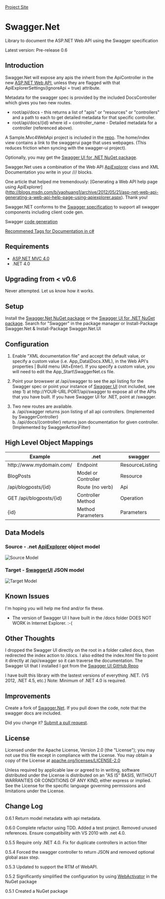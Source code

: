 [Project Site](http://danieleli.github.com/Swagger.Net/)

Swagger.Net
===========

Library to document the ASP.NET Web API using the Swagger specification

Latest version: Pre-release 0.6


Introduction
------------

Swagger.Net will expose any apis the inherit from the ApiController in the new [ASP.NET Web API](http://www.asp.net/web-api), unless they are flagged with that ApiExplorerSettings(IgnoreApi = true) attribute.

Metadata for the swagger spec is provided by the included DocsController which gives you two new routes.  
  * root/api/docs - this returns a list of "apis" or "resources" or "controllers" and a path to each to get detailed metadata for that specific controller.  
  * root/api/docs/{id} where id = controller_name  - Detailed metadata for a controller (referenced above).  

A Sample.Mvc4WebApi project is included in the [repo](https://github.com/danieleli/Swagger.Net).  The home/index view contains a link to the swaggerui page that uses webpages.  (This reduces friction when syncing with the swagger-ui project).

Optionally, you may get the [Swagger UI for .NET NuGet package](https://nuget.org/packages/Swagger.Net.UI).

Swagger.Net uses a combination of the Web API [ApiExplorer](http://msdn.microsoft.com/en-us/library/system.web.http.description.apiexplorer.aspx) class and XML Documentation you write in your /// blocks.

One article that helped me tremendously: [Generating a Web API help page using ApiExplorer] (http://blogs.msdn.com/b/yaohuang1/archive/2012/05/21/asp-net-web-api-generating-a-web-api-help-page-using-apiexplorer.aspx). Thank you!

Swagger.NET conforms to the [Swagger specification](https://github.com/wordnik/swagger-core/wiki) to support all swagger components including client code gen.

Swagger [code generation](https://github.com/wordnik/swagger-codegen)  

[Recommened Tags for Documentation in c#](http://msdn.microsoft.com/en-us/library/5ast78ax.aspx)  


Requirements
------------

+ [ASP.NET MVC 4.0](http://www.asp.net/mvc/mvc4)
+ .NET 4.0

Upgrading from < v0.6
------------------------------
Never attempted.  Let us know how it works.


Setup
-----

Install the [Swagger.Net NuGet package](https://nuget.org/packages/Swagger.Net) or the [Swagger UI for .NET NuGet package](https://nuget.org/packages/Swagger.Net.UI). Search for "Swagger" in the package manager or Install-Package Swagger.Net & Install-Package Swagger.Net.UI

Configuration
-------------
1. Enable "XML documentation file" and accept the default value, or specify a custom value (i.e. App_Data\Docs.XML), in the Web API's properties | Build menu (Alt+Enter). If you specify a custom value, you will need to edit the App_Start\SwaggerNet.cs file.

2. Point your browswer at /api/swagger to see the api listing for the Swagger spec or point your instance of [Swagger UI](https://github.com/wordnik/swagger-ui) (not included, see step 1) at http://YOUR-URL:PORT/api/swagger to expose all of the APIs that you have built.  If you have Swagger UI for .NET, point at /swagger.

3. Two new routes are available.   
  a. /api/swagger returns json listing of all api controllers.  (Implemented by SwaggerController)   
  b. /api/docs/{controller} returns json documentation for given controller.  (Implemented by SwaggerActionFilter)   

High Level Object Mappings
--------------------------
<table>
    <thead>
        <tr>
            <th>
                Example
            </th>
            <th>
                .net
            </th>
            <th>
                swagger
            </th>
        </tr>
    </thead>
    <tr>
        <td>
            http://www.mydomain.com/
        </td>
        <td>
            Endpoint 
        </td>
        <td>
            ResourceListing
        </td>
    </tr>
    <tr>
        <td>
            BlogPosts
        </td>
        <td>
            Model or Controller
        </td>
        <td>
            Resource
        </td>
    </tr>
    <tr>
        <td>
            /api/blogposts/{id}
        </td>
        <td>
            Route (no verb)
        </td>
        <td>
            Api
        </td>
    </tr>
    <tr>
        <td>
            GET /api/blogposts/{id}  
        </td>
        <td>
            Controller Method 
        </td>
        <td>
            Operation
        </td>
    </tr>
    <tr>
        <td>
            {id}
        </td>
        <td>
            Method Parameters
        </td>
        <td>
            Parameters
        </td>
    </tr>
</table>


Data Models
-----------
### Source - .net [ApiExplorer](http://msdn.microsoft.com/en-us/library/hh944855.aspx) object model
![Source Model](https://raw.github.com/danieleli/Swagger.Net/master/Swagger.Net/doc/images/ApiExplorerModels.png "ApiExplorer Model")
    
### Target - [SwaggerUI](https://github.com/wordnik/swagger-ui) JSON model
![Target Model](https://raw.github.com/danieleli/Swagger.Net/master/Swagger.Net/doc/images/SwaggerModels.png "Swagger UI Model")
   


Known Issues
------------

I'm hoping you will help me find and/or fix these.

+ The version of Swagger UI I have built in the /docs folder DOES NOT WORK in Internet Explorer.  :-(


Other Thoughts
--------------

I dropped the Swagger UI directly on the root in a folder called docs, then redirected the index action to /docs.  I also edited the index.html file to point it directly at /api/swagger so it can traverse the documentation.  The Swagger UI that I installed I got from the [Swagger UI GitHub Repo](https://github.com/wordnik/swagger-ui/downloads)

I have built this library with the lastest versions of everything .NET.  (VS 2012, .NET 4.5, etc.) Note: Minimum of .NET 4.0 is required.

Improvements
------------

Create a fork of [Swagger.Net](https://github.com/miketrionfo/Swagger.Net/fork).  If you pull down the code, note that the swagger docs are included.

Did you change it? [Submit a pull request](https://github.com/miketrionfo/Swagger.Net/pull/new/master).

License
-------

Licensed under the Apache License, Version 2.0 (the "License"); you may not use this file except in compliance with the License. You may obtain a copy of the License at [apache.org/licenses/LICENSE-2.0](http://apache.org/licenses/LICENSE-2.0)

Unless required by applicable law or agreed to in writing, software distributed under the License is distributed on an "AS IS" BASIS, WITHOUT WARRANTIES OR CONDITIONS OF ANY KIND, either express or implied. See the License for the specific language governing permissions and limitations under the License.

Change Log
----------
0.6.1 Return model metadata with api metadata.

0.6.0 Complete refactor using TDD.  Added a test project.  Removed unused references.  Ensure compatibility with VS 2010 with .net 4.0.

0.5.5 Require only .NET 4.0. Fix for duplicate controllers in action filter

0.5.4 Forced the swagger controller to return JSON and removed optional global asax step.

0.5.3 Updated to support the RTM of WebAPI.

0.5.2 Significantly simplified the configuration by using [WebActivator](https://github.com/davidebbo/WebActivator) in the NuGet package

0.5.1 Created a NuGet package
